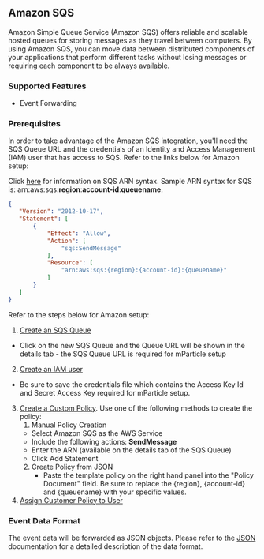 
## Amazon SQS

Amazon Simple Queue Service (Amazon SQS) offers reliable and scalable hosted queues for storing messages as they travel between computers. By using Amazon SQS, you can move data between distributed components of your applications that perform different tasks without losing messages or requiring each component to be always available.

### Supported Features

* Event Forwarding

### Prerequisites

In order to take advantage of the Amazon SQS integration, you'll need the SQS Queue URL and the credentials of an Identity and Access Management (IAM) user that has access to SQS.  Refer to the links below for Amazon setup:

Click [here](http://docs.aws.amazon.com/general/latest/gr/aws-arns-and-namespaces.html#arn-syntax-sqs) for information on SQS ARN syntax.  Sample ARN syntax for SQS is: arn:aws:sqs:**region**:**account-id**:**queuename**.  

~~~json
{
   "Version": "2012-10-17",
   "Statement": [
       {
           "Effect": "Allow",
           "Action": [
               "sqs:SendMessage"
           ],
           "Resource": [
               "arn:aws:sqs:{region}:{account-id}:{queuename}"
           ]
       }
   ]
}
~~~

Refer to the steps below for Amazon setup:

1. [Create an SQS Queue](http://docs.aws.amazon.com/AWSSimpleQueueService/latest/SQSGettingStartedGuide/CreatingQueue.html)
* Click on the new SQS Queue and the Queue URL will be shown in the details tab - the SQS Queue URL is required for mParticle setup 
2. [Create an IAM user](http://docs.aws.amazon.com/IAM/latest/UserGuide/id_users_create.html#id_users_create_console)  
* Be sure to save the credentials file which contains the Access Key Id and Secret Access Key required for mParticle setup.
3. [Create a Custom Policy](http://docs.aws.amazon.com/IAM/latest/UserGuide/access_policies.html).  Use one of the following methods to create the policy:
   1. Manual Policy Creation
     * Select Amazon SQS as the AWS Service
     * Include the following actions: **SendMessage**
     * Enter the ARN (available on the details tab of the SQS Queue)
     * Click Add Statement
   2. Create Policy from JSON
      * Paste the template policy on the right hand panel into the "Policy Document" field.  Be sure to replace the {region}, {account-id} and {queuename} with your specific values.
4. [Assign Customer Policy to User](http://docs.aws.amazon.com/IAM/latest/UserGuide/access_policies_managed-using.html#attach-managed-policy-console)

### Event Data Format
The event data will be forwarded as JSON objects.  Please refer to the [JSON](#json) documentation for a detailed description of the data format.